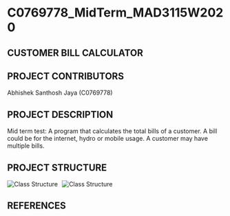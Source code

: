 # C0769778_MidTerm_MAD3115W2020

## CUSTOMER BILL CALCULATOR

## PROJECT CONTRIBUTORS

Abhishek Santhosh Jaya (C0769778)

## PROJECT DESCRIPTION
Mid term test: A program that calculates the total bills of a customer. A bill could be for the internet, hydro or mobile usage. A customer may have multiple bills. 

## PROJECT STRUCTURE
<img src="https://i93.servimg.com/u/f93/18/45/29/87/classt10.png" alt="Class Structure" style="float: left; margin-right: 10px;"/>
<img src="https://i93.servimg.com/u/f93/18/45/29/87/classt11.png" alt="Class Structure" style="float: center; margin-right: 50px;"/>

## REFERENCES 
